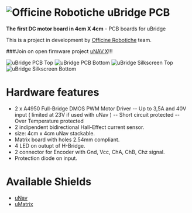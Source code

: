 # ![Officine Robotiche][Logo] uBridge PCB
**The first DC motor board in 4cm X 4cm** - PCB boards for uBridge

This is a project in development by [Officine Robotiche] team.

###Join on open firmware project [uNAV.X](https://github.com/officinerobotiche/uNAV.X)!!!

![uBridge PCB Top](https://github.com/officinerobotiche/uBridgePCB/blob/master/Image/Board_uBridge_r1_PCB_Top.png)
![uBridge PCB Bottom](https://github.com/officinerobotiche/uBridgePCB/blob/master/Image/Board_uBridge_r1_PCB_Bottom.png)
![uBridge Silkscreen Top](https://github.com/officinerobotiche/uBridgePCB/blob/master/Image/Board_uBridge_r1_Silk_Top.png)
![uBridge Silkscreen Bottom](https://github.com/officinerobotiche/uBridgePCB/blob/master/Image/Board_uBridge_r1_Silk_Bottom.png)

# Hardware features
- 2 x A4950 Full-Bridge DMOS PWM Motor Driver
-- Up to 3,5A and 40V input ( limited at 23V if used with uNav )
-- Short circuit protected
-- Over Temperature protected
- 2 indipendent bidirectional Hall-Effect current sensor.
- size: 4cm x 4cm uNav stackable.
- Matrix board with holes 2.54mm compliant.
- 4 LED on outupt of H-Bridge.
- 2 connector for Encoder with Gnd, Vcc, ChA, ChB, Chz signal.
- Protection diode on input.


 
# Available Shields
- [uNav](https://github.com/officinerobotiche/uNAVPCB)
- [uMatrix](https://github.com/officinerobotiche/)


[Officine Robotiche]:http://www.officinerobotiche.it/
[Logo]:http://2014.officinerobotiche.it/wp-content/uploads/sites/4/2014/09/ORlogoSimpleSmall.png
